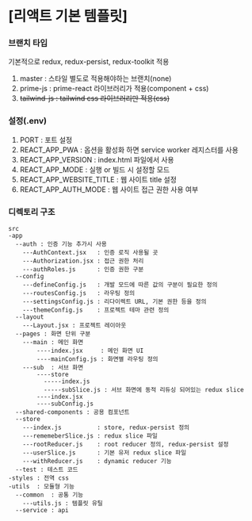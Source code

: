 # [리액트 기본 템플릿]

### 브랜치 타입
기본적으로 redux, redux-persist, redux-toolkit 적용
1. master : 스타일 별도로 적용해야하는 브랜치(none)
2. prime-js : prime-react 라이브러리가 적용(component + css)
3. ~~tailwind-js : tailwind css 라이브러리만 적용(css)~~

### 설정(.env)
1. PORT : 포트 설정
2. REACT_APP_PWA : 옵션을 활성화 하면 service worker 레지스터를 사용
3. REACT_APP_VERSION : index.html 파일에서 사용 
4. REACT_APP_MODE : 실행 or 빌드 시 설정할 모드
5. REACT_APP_WEBSITE_TITLE : 웹 사이트 title 설정
6. REACT_APP_AUTH_MODE : 웹 사이트 접근 권한 사용 여부

### 디렉토리 구조
```
src
-app
  --auth : 인증 기능 추가시 사용
    ---AuthContext.jsx   : 인증 로직 사용될 곳
    ---Authorization.jsx : 접근 권한 처리
    ---authRoles.js      : 인증 권한 구분
  --config
    ---defineConfig.js   : 개발 모드에 따른 값의 구분이 필요한 정의
    ---routesConfig.js   : 라우팅 정의
    ---settingsConfig.js : 리다이렉트 URL, 기본 권한 등을 정의
    ---themeConfig.js    : 프로젝트 테마 관련 정의
  --layout
    ---Layout.jsx : 프로젝트 레이아웃
  --pages : 화면 단위 구분
    ---main : 메인 화면
        ----index.jsx     : 메인 화면 UI
        ----mainConfig.js : 화면별 라우팅 정의
    ---sub  : 서브 화면
        ----store
          -----index.js
          -----subSlice.js : 서브 화면에 동적 리듀싱 되어있는 redux slice
        ----index.jsx
        ----subConfig.js
  --shared-components : 공용 컴포넌트
  --store
    ---index.js          : store, redux-persist 정의
    ---rememeberSlice.js : redux slice 파일
    ---rootReducer.js    : root reducer 정의, redux-persist 설정
    ---userSlice.js      : 기본 유저 redux slice 파일
    ---withReducer.js    : dynamic reducer 기능
  --test : 테스트 코드
-styles : 전역 css
-utils  : 모듈형 기능
  --common  : 공통 기능
    ---utils.js : 템플릿 유틸
  --service : api
```